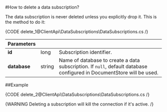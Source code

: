 ﻿#How to delete a data subscription?

The data subscription is never deleted unless you explicitly drop it. This is the method to do it:

{CODE delete_1@ClientApi\DataSubscriptions\DataSubscriptions.cs /}

| Parameters | | |
| ------------- | ------------- | ----- |
| **id** | long | Subscription identifier. |
| **database** | string | Name of database to create a data subscription. If `null`, default database configured in DocumentStore will be used. |

##Example

{CODE delete_2@ClientApi\DataSubscriptions\DataSubscriptions.cs /}

{WARNING Deleting a subscription will kill the connection if it's active. /}